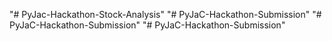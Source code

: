 "# PyJac-Hackathon-Stock-Analysis" 
"# PyJaC-Hackathon-Submission" 
"# PyJaC-Hackathon-Submission" 
"# PyJaC-Hackathon-Submission" 
